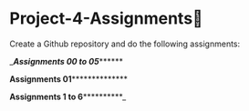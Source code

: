 # Project-4-Assignments🚀

Create a Github repository and do the following assignments:

_*************************Assignments 00 to 05******************************* 

************************Assignments 01**************************************

************************Assignments 1 to 6**********************************_
